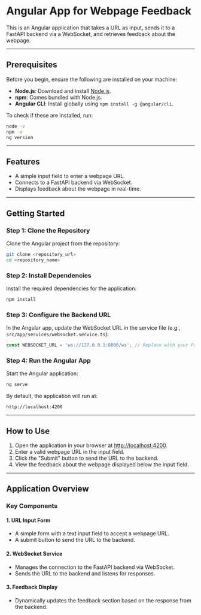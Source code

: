 
# Angular App for Webpage Feedback

This is an Angular application that takes a URL as input, sends it to a FastAPI backend via a WebSocket, and retrieves feedback about the webpage.

---

## Prerequisites

Before you begin, ensure the following are installed on your machine:

- **Node.js**: Download and install [Node.js](https://nodejs.org/).
- **npm**: Comes bundled with Node.js.
- **Angular CLI**: Install globally using `npm install -g @angular/cli`.

To check if these are installed, run:

```bash
node -v
npm -v
ng version
```

---

## Features

- A simple input field to enter a webpage URL.
- Connects to a FastAPI backend via WebSocket.
- Displays feedback about the webpage in real-time.

---

## Getting Started

### Step 1: Clone the Repository

Clone the Angular project from the repository:

```bash
git clone <repository_url>
cd <repository_name>
```

### Step 2: Install Dependencies

Install the required dependencies for the application:

```bash
npm install
```

### Step 3: Configure the Backend URL

In the Angular app, update the WebSocket URL in the service file (e.g., `src/app/services/websocket.service.ts`):

```typescript
const WEBSOCKET_URL = 'ws://127.0.0.1:8000/ws'; // Replace with your FastAPI WebSocket URL if different
```

### Step 4: Run the Angular App

Start the Angular application:

```bash
ng serve
```

By default, the application will run at:

```text
http://localhost:4200
```

---

## How to Use

1. Open the application in your browser at [http://localhost:4200](http://localhost:4200).
2. Enter a valid webpage URL in the input field.
3. Click the "Submit" button to send the URL to the backend.
4. View the feedback about the webpage displayed below the input field.

---

## Application Overview

### Key Components

#### 1. **URL Input Form**
- A simple form with a text input field to accept a webpage URL.
- A submit button to send the URL to the backend.

#### 2. **WebSocket Service**
- Manages the connection to the FastAPI backend via WebSocket.
- Sends the URL to the backend and listens for responses.

#### 3. **Feedback Display**
- Dynamically updates the feedback section based on the response from the backend.
